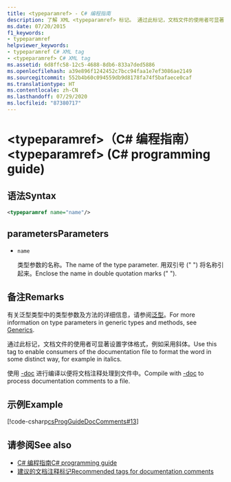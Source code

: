 ```yaml
---
title: <typeparamref> - C# 编程指南
description: 了解 XML <typeparamref> 标记。 通过此标记，文档文件的使用者可显著设置字体格式，例如采用斜体。
ms.date: 07/20/2015
f1_keywords:
- typeparamref
helpviewer_keywords:
- typeparamref C# XML tag
- <typeparamref> C# XML tag
ms.assetid: 6d8ffc58-12c5-4688-8db6-833a7ded5886
ms.openlocfilehash: a39e896f1242452c7bcc94faa1e7ef3086ae2149
ms.sourcegitcommit: 552b4b60c094559db9d8178fa74f5bafaece0caf
ms.translationtype: HT
ms.contentlocale: zh-CN
ms.lasthandoff: 07/29/2020
ms.locfileid: "87380717"
---
```

# <a name="typeparamref-c-programming-guide"></a><span data-ttu-id="4484d-104">\<typeparamref>（C# 编程指南）</span><span class="sxs-lookup"><span data-stu-id="4484d-104">\<typeparamref> (C# programming guide)</span></span>

## <a name="syntax"></a><span data-ttu-id="4484d-105">语法</span><span class="sxs-lookup"><span data-stu-id="4484d-105">Syntax</span></span>

```xml
<typeparamref name="name"/>
```

## <a name="parameters"></a><span data-ttu-id="4484d-106">parameters</span><span class="sxs-lookup"><span data-stu-id="4484d-106">Parameters</span></span>

- `name`

  <span data-ttu-id="4484d-107">类型参数的名称。</span><span class="sxs-lookup"><span data-stu-id="4484d-107">The name of the type parameter.</span></span> <span data-ttu-id="4484d-108">用双引号 (" ") 将名称引起来。</span><span class="sxs-lookup"><span data-stu-id="4484d-108">Enclose the name in double quotation marks (" ").</span></span>

## <a name="remarks"></a><span data-ttu-id="4484d-109">备注</span><span class="sxs-lookup"><span data-stu-id="4484d-109">Remarks</span></span>

<span data-ttu-id="4484d-110">有关泛型类型中的类型参数及方法的详细信息，请参阅[泛型](../generics/index.md)。</span><span class="sxs-lookup"><span data-stu-id="4484d-110">For more information on type parameters in generic types and methods, see [Generics](../generics/index.md).</span></span>

<span data-ttu-id="4484d-111">通过此标记，文档文件的使用者可显著设置字体格式，例如采用斜体。</span><span class="sxs-lookup"><span data-stu-id="4484d-111">Use this tag to enable consumers of the documentation file to format the word in some distinct way, for example in italics.</span></span>

<span data-ttu-id="4484d-112">使用 [-doc](../../language-reference/compiler-options/doc-compiler-option.md) 进行编译以便将文档注释处理到文件中。</span><span class="sxs-lookup"><span data-stu-id="4484d-112">Compile with [-doc](../../language-reference/compiler-options/doc-compiler-option.md) to process documentation comments to a file.</span></span>

## <a name="example"></a><span data-ttu-id="4484d-113">示例</span><span class="sxs-lookup"><span data-stu-id="4484d-113">Example</span></span>

[!code-csharp[csProgGuideDocComments#13](~/samples/snippets/csharp/VS_Snippets_VBCSharp/csProgGuideDocComments/CS/DocComments.cs#13)]

## <a name="see-also"></a><span data-ttu-id="4484d-114">请参阅</span><span class="sxs-lookup"><span data-stu-id="4484d-114">See also</span></span>

- [<span data-ttu-id="4484d-115">C# 编程指南</span><span class="sxs-lookup"><span data-stu-id="4484d-115">C# programming guide</span></span>](../index.md)
- [<span data-ttu-id="4484d-116">建议的文档注释标记</span><span class="sxs-lookup"><span data-stu-id="4484d-116">Recommended tags for documentation comments</span></span>](./recommended-tags-for-documentation-comments.md)
